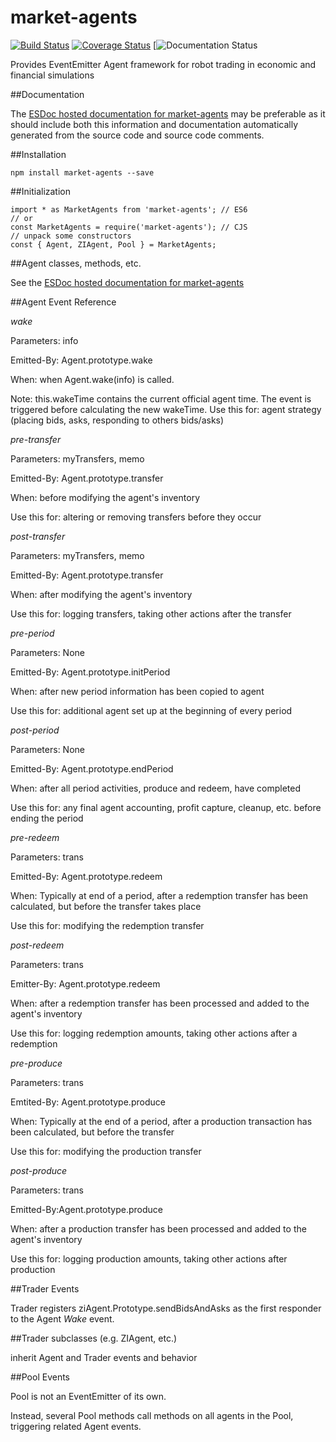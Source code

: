 market-agents
====

[![Build Status](https://travis-ci.org/DrPaulBrewer/market-agents.svg?branch=master)](https://travis-ci.org/DrPaulBrewer/market-agents)
[![Coverage Status](https://coveralls.io/repos/github/DrPaulBrewer/market-agents/badge.svg?branch=master)](https://coveralls.io/github/DrPaulBrewer/market-agents?branch=master)
[![Documentation Status](https://doc.esdoc.org/github.com/DrPaulBrewer/market-agents/badge.svg)


Provides EventEmitter Agent framework for robot trading in economic and financial simulations

##Documentation

The [ESDoc hosted documentation for market-agents](https://doc.esdoc.org/github.com/DrPaulBrewer/market-agents/) may be preferable as it should
include both this information and documentation automatically generated from the source code and source code comments.

##Installation

    npm install market-agents --save

##Initialization

    import * as MarketAgents from 'market-agents'; // ES6 
    // or
    const MarketAgents = require('market-agents'); // CJS
    // unpack some constructors
    const { Agent, ZIAgent, Pool } = MarketAgents;

##Agent classes, methods, etc.

See the [ESDoc hosted documentation for market-agents](https://doc.esdoc.org/github.com/DrPaulBrewer/market-agents/)

##Agent Event Reference

*wake*

Parameters: info

Emitted-By: Agent.prototype.wake

When: when Agent.wake(info) is called.  

Note: this.wakeTime contains the current official agent time.  The event is triggered before calculating the new wakeTime.
Use this for: agent strategy (placing bids, asks, responding to others bids/asks)

*pre-transfer*

Parameters: myTransfers, memo

Emitted-By: Agent.prototype.transfer

When: before modifying the agent's inventory

Use this for: altering or removing transfers before they occur

*post-transfer*

Parameters: myTransfers, memo

Emitted-By: Agent.prototype.transfer

When: after modifying the agent's inventory

Use this for: logging transfers, taking other actions after the transfer

*pre-period*

Parameters: None

Emitted-By: Agent.prototype.initPeriod

When: after new period information has been copied to agent

Use this for:  additional agent set up at the beginning of every period

*post-period*

Parameters: None

Emitted-By: Agent.prototype.endPeriod

When: after all period activities, produce and redeem, have completed

Use this for: any final agent accounting, profit capture, cleanup, etc. before ending the period

*pre-redeem*

Parameters: trans

Emitted-By: Agent.prototype.redeem

When: Typically at end of a period, after a redemption transfer has been calculated, but before the transfer takes place

Use this for: modifying the redemption transfer

*post-redeem*

Parameters: trans

Emitter-By: Agent.prototype.redeem

When: after a redemption transfer has been processed and added to the agent's inventory

Use this for: logging redemption amounts, taking other actions after a redemption

*pre-produce*

Parameters: trans

Emtited-By: Agent.prototype.produce

When: Typically at the end of a period, after a production transaction has been calculated, but before the transfer

Use this for: modifying the production transfer 

*post-produce*

Parameters: trans

Emitted-By:Agent.prototype.produce

When: after a production transfer has been processed and added to the agent's inventory

Use this for: logging production amounts, taking other actions after production

##Trader Events

Trader registers ziAgent.Prototype.sendBidsAndAsks as the first responder to the Agent *Wake* event.

##Trader subclasses (e.g. ZIAgent, etc.)

inherit Agent and Trader events and behavior

##Pool Events

Pool is not an EventEmitter of its own.  

Instead, several Pool methods call methods on all agents in the Pool, triggering related Agent events.








